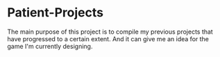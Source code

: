 # Patient-Projects
The main purpose of this project is to compile my previous projects that have progressed to a certain extent. And it can give me an idea for the game I'm currently designing.
